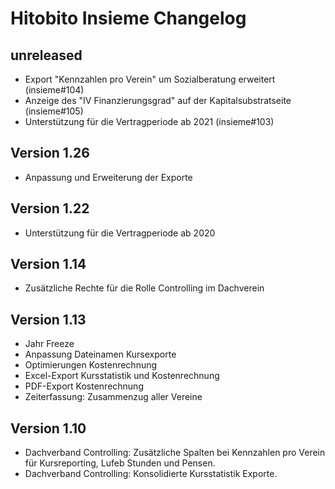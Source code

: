 # Hitobito Insieme Changelog

## unreleased

*  Export "Kennzahlen pro Verein" um Sozialberatung erweitert (insieme#104)
*  Anzeige des "IV Finanzierungsgrad" auf der Kapitalsubstratseite (insieme#105)
*  Unterstützung für die Vertragperiode ab 2021 (insieme#103)

## Version 1.26

*   Anpassung und Erweiterung der Exporte

## Version 1.22

*   Unterstützung für die Vertragperiode ab 2020

## Version 1.14

*   Zusätzliche Rechte für die Rolle Controlling im Dachverein

## Version 1.13

*   Jahr Freeze
*   Anpassung Dateinamen Kursexporte
*   Optimierungen Kostenrechnung
*   Excel-Export Kursstatistik und Kostenrechnung
*   PDF-Export Kostenrechnung
*   Zeiterfassung: Zusammenzug aller Vereine

## Version 1.10

*   Dachverband Controlling: Zusätzliche Spalten bei Kennzahlen pro Verein für Kursreporting, Lufeb Stunden und Pensen.
*   Dachverband Controlling: Konsolidierte Kursstatistik Exporte.
